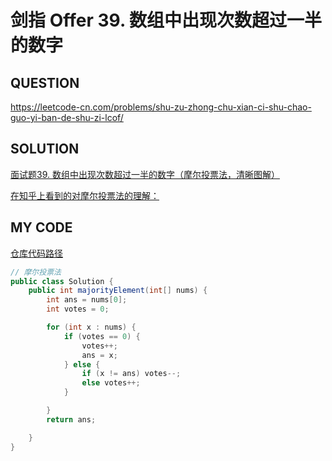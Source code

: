 # 剑指 Offer 39. 数组中出现次数超过一半的数字

## QUESTION

https://leetcode-cn.com/problems/shu-zu-zhong-chu-xian-ci-shu-chao-guo-yi-ban-de-shu-zi-lcof/

## SOLUTION

[面试题39. 数组中出现次数超过一半的数字（摩尔投票法，清晰图解）](https://leetcode-cn.com/problems/shu-zu-zhong-chu-xian-ci-shu-chao-guo-yi-ban-de-shu-zi-lcof/solution/mian-shi-ti-39-shu-zu-zhong-chu-xian-ci-shu-chao-3/)

[在知乎上看到的对摩尔投票法的理解：](https://leetcode-cn.com/problems/shu-zu-zhong-chu-xian-ci-shu-chao-guo-yi-ban-de-shu-zi-lcof/solution/mian-shi-ti-39-shu-zu-zhong-chu-xian-ci-shu-chao-3/584421)

## MY CODE

[仓库代码路径](../../src/edu/neu/xsz/leetcode/lcof/lcof39)

```java
// 摩尔投票法
public class Solution {
    public int majorityElement(int[] nums) {
        int ans = nums[0];
        int votes = 0;

        for (int x : nums) {
            if (votes == 0) {
                votes++;
                ans = x;
            } else {
                if (x != ans) votes--;
                else votes++;
            }

        }
        return ans;

    }
}
```